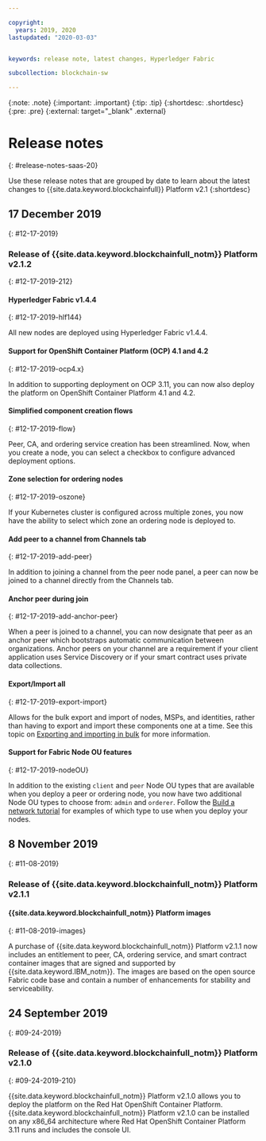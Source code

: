 ```yaml
---

copyright:
  years: 2019, 2020
lastupdated: "2020-03-03"


keywords: release note, latest changes, Hyperledger Fabric

subcollection: blockchain-sw

---
```


{:note: .note}
{:important: .important}
{:tip: .tip}
{:shortdesc: .shortdesc}
{:pre: .pre}
{:external: target="_blank" .external}

# Release notes
{: #release-notes-saas-20}

Use these release notes that are grouped by date to learn about the latest changes to {{site.data.keyword.blockchainfull}} Platform v2.1
{:shortdesc}



## 17 December 2019
{: #12-17-2019}

### Release of {{site.data.keyword.blockchainfull_notm}} Platform v2.1.2
{: #12-17-2019-212}

#### Hyperledger Fabric v1.4.4
{: #12-17-2019-hlf144}

All new nodes are deployed using Hyperledger Fabric v1.4.4.

#### Support for OpenShift Container Platform (OCP) 4.1 and 4.2
{: #12-17-2019-ocp4.x}

In addition to supporting deployment on OCP 3.11, you can now also deploy the platform on OpenShift Container Platform 4.1 and 4.2.

#### Simplified component creation flows
{: #12-17-2019-flow}

Peer, CA, and ordering service creation has been streamlined. Now, when you create a node, you can select a checkbox to configure advanced deployment options.

#### Zone selection for ordering nodes
{: #12-17-2019-oszone}

If your Kubernetes cluster is configured across multiple zones, you now have the ability to select which zone an ordering node is deployed to.

#### Add peer to a channel from Channels tab
{: #12-17-2019-add-peer}

In addition to joining a channel from the peer node panel, a peer can now be joined to a channel directly from the Channels tab.

#### Anchor peer during join
{: #12-17-2019-add-anchor-peer}

When a peer is joined to a channel, you can now designate that peer as an anchor peer which bootstraps automatic communication between organizations. Anchor peers on your channel are a requirement if your client application uses Service Discovery or if your smart contract uses private data collections.

#### Export/Import all
{: #12-17-2019-export-import}

Allows for the bulk export and import of nodes, MSPs, and identities, rather than having to export and import these components one at a time. See this topic on [Exporting and importing in bulk](/docs/blockchain-sw?topic=blockchain-sw-ibp-console-import-nodes#ibp-console-import-bulk-export-import) for more information.

#### Support for Fabric Node OU features
{: #12-17-2019-nodeOU}

In addition to the existing `client` and `peer` Node OU types that are available when you deploy a peer or ordering node, you now have two additional Node OU types to choose from: `admin` and `orderer`. Follow the [Build a network tutorial](/docs/blockchain-sw?topic=blockchain-sw-ibp-console-build-network) for examples of which type to use when you deploy your nodes.

## 8 November 2019
{: #11-08-2019}


### Release of {{site.data.keyword.blockchainfull_notm}} Platform v2.1.1


#### {{site.data.keyword.blockchainfull_notm}} Platform images
{: #11-08-2019-images}


A purchase of {{site.data.keyword.blockchainfull_notm}} Platform v2.1.1 now includes an entitlement to peer, CA, ordering service, and smart contract container images that are signed and supported by {{site.data.keyword.IBM_notm}}. The images are based on the open source Fabric code base and contain a number of enhancements for stability and serviceability.

## 24 September 2019
{: #09-24-2019}

### Release of {{site.data.keyword.blockchainfull_notm}} Platform v2.1.0
{: #09-24-2019-210}

{{site.data.keyword.blockchainfull_notm}} Platform v2.1.0 allows you to deploy the platform on the Red Hat OpenShift Container Platform. {{site.data.keyword.blockchainfull_notm}} Platform v2.1.0 can be installed on any x86_64 architecture where Red Hat OpenShift Container Platform 3.11 runs and includes the console UI.
